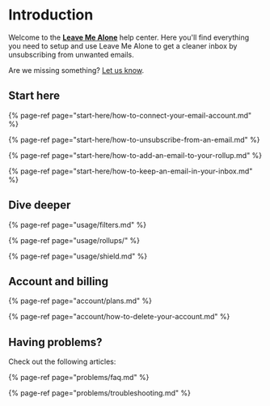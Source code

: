 # Introduction

Welcome to the [**Leave Me Alone**](https://leavemealone.app) help center. Here you'll find everything you need to setup and use Leave Me Alone to get a cleaner inbox by unsubscribing from unwanted emails.

Are we missing something? [Let us know](https://leavemealone.app/feedback).

## Start here

{% page-ref page="start-here/how-to-connect-your-email-account.md" %}

{% page-ref page="start-here/how-to-unsubscribe-from-an-email.md" %}

{% page-ref page="start-here/how-to-add-an-email-to-your-rollup.md" %}

{% page-ref page="start-here/how-to-keep-an-email-in-your-inbox.md" %}

## Dive deeper

{% page-ref page="usage/filters.md" %}

{% page-ref page="usage/rollups/" %}

{% page-ref page="usage/shield.md" %}

## Account and billing

{% page-ref page="account/plans.md" %}

{% page-ref page="account/how-to-delete-your-account.md" %}



## Having problems?

Check out the following articles:

{% page-ref page="problems/faq.md" %}

{% page-ref page="problems/troubleshooting.md" %}

